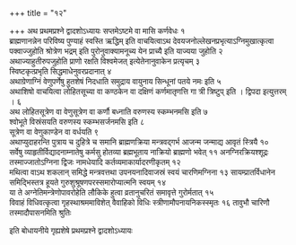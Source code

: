 +++
title = "१२"

+++
अथ प्रथमप्रश्ने द्वादशोऽध्यायः
सप्तमेऽष्टमे वा मासि कर्णवेधः १   
ब्राह्मणानन्नेन
परिविष्य पुण्याहं स्वस्ति ऋद्धिम् इति वाचयित्वाऽथ
देवयजनोल्लेखनप्रभृत्याऽग्निमुखात्कृत्वा
पक्वाज्जुहोति श्रोत्रेण भद्रम् इति पुरोनुवाक्यामनूच्य येन
प्राच्यै इति याज्यया जुहोति २   
अथाज्याहुतीरुपजुहोति प्राणो रक्षति
विश्वमेजत् इत्येतेनानुवाकेन प्रत्यृचम् ३   
स्विष्टकृत्प्रभृति
सिद्धमाधेनुवरप्रदानात् ४   
अथाग्रेणाग्निं वेणुपर्णेषु हुतशेषं
निदधाति समुद्राय वायुनाय सिन्धूनां पतये नमः इति ५   
अथाशिषो
वाचयित्वा लोहितसूच्या वा कण्ठकेन वा दक्षिणं
कर्णमातृणत्ति गा त्री त्रिष्टुप् इति । द्विपदा
इत्युत्तरम् । ६   
अथ लोहितसूत्रेण वा वेणुसूत्रेण वा कर्णौ बध्नाति
वरुणस्य स्कम्भनमसि इति ७   
श्वोभूते विस्रंसयति वरुणस्य स्कम्भसर्जनमसि
इति ८   
सूत्रेण वा वेणुकाण्डेन वा वर्धयति ९   
अथाप्युदाहरन्ति
पुत्राय च दुहित्रे च समानि ब्राह्मणक्रिया मन्त्रवद्गर्भ
आजन्म जन्माद्य आवृतं स्त्रियै १०   
सर्वेषु
व्याहृतीर्विद्यादनाम्नातेषु
कर्मसु होतव्या ब्रह्मभूताय नाक्रियो ब्राह्मणो भवेत् ११
अनग्निरक्रियश्शूद्रः
तस्माज्जातोऽग्निना द्विजः नामधेयादि
कर्तव्यमाकार्यादरणीकृतम् १२   
मथित्वा वाऽथ शकलान् समिद्धे
मन्त्रवत्तथा उपनयनादिवाजस्रं स्वयं चारणिमग्निना १३
सायम्प्रातर्विधानेन समिद्भिस्तत्र हूयते
गुरुशुश्रूषणपरस्समारोप्यात्मनि
स्वयम् १४  
या ते अग्नेतिमन्त्रेणोपावरोहेति लौकिके हुत्वा
व्रतानुचरितं समावृत्ते गुरोर्मतात् १५  
विवाहं विधिवत्कृत्वा
गृहस्थाश्रममाविशेत् वैवाहिको विधिः स्त्रीणामौपनायनिकस्स्मृतः १६
तावुभौ चारिणौ तस्मादौपासनमिति श्रुतिः 

इति बोधायनीये गृह्यशेषे
प्रथमप्रश्ने द्वादशोऽध्यायः
